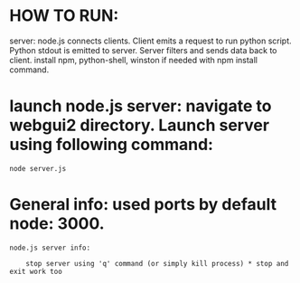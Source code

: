 # HOW TO RUN:

server: node.js connects clients. Client emits a request to run python script. Python stdout is emitted to server. Server filters and sends data back to client. install npm, python-shell, winston if needed with npm install command.

# launch node.js server: navigate to webgui2 directory. Launch server using following command:

    node server.js


# General info: used ports by default node: 3000.

    node.js server info:

        stop server using 'q' command (or simply kill process) * stop and exit work too
